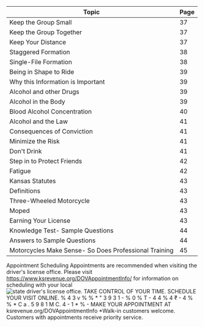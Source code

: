 | Topic | Page |
|---|---|
| Keep the Group Small | 37 |
| Keep the Group Together | 37 |
| Keep Your Distance | 37 |
| Staggered Formation | 38 |
| Single-File Formation | 38 |
| Being in Shape to Ride | 39 |
| Why this Information is Important | 39 |
| Alcohol and other Drugs | 39 |
| Alcohol in the Body | 39 |
| Blood Alcohol Concentration | 40 |
| Alcohol and the Law | 41 |
| Consequences of Conviction | 41 |
| Minimize the Risk | 41 |
| Don't Drink | 41 |
| Step in to Protect Friends | 42 |
| Fatigue | 42 |
| Kansas Statutes | 43 |
| Definitions | 43 |
| Three-Wheeled Motorcycle | 43 |
| Moped | 43 |
| Earning Your License | 43 |
| Knowledge Test- Sample Questions | 44 |
| Answers to Sample Questions | 44 |
| Motorcycles Make Sense- So Does Professional Training | 45 |
Appointment Scheduling Appointments are recommended when visiting the driver's license office. Please visit https://www.ksrevenue.org/DOVAppointmentInfo/ for information on scheduling with your local
![state driver's license office. TAKE CONTROL OF YOUR TIME. SCHEDULE YOUR VISIT ONLINE. % 4 3 v % % * " 3 9 3 1 - % 0 % T - 4 4 % 4 ₹ - 4 % % * C a . 5 9 8 1 M C. 4 - 1 * % - MAKE YOUR APPOINTMENT AT ksrevenue.org/DOVAppointmentInfo *Walk-in customers welcome. Customers with appointments receive priority service.]()